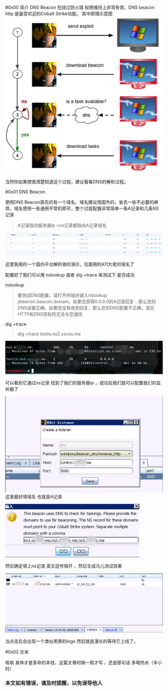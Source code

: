 #0x00 简介
DNS Beacon 在绕过防火墙 权限维持上非常有效，DNS beacon http 是最受欢迎的Cobalt Strike功能。
其中原理示意图
![Cobalt Strike ](./img/4.1.png)

当然你如果想很清楚知道这个过程，建议看看DNS的解析过程。

#0x01 DNS Beacon

使用DNS Beacon首先的有一个域名，域名建议用国外的，省去一些不必要的麻烦，域名使用一些通用平常的即可，整个过程配置非常简单一条A记录和几条NS记录

>A记录指向服务器ip >ns记录都指向A记录域名

![Cobalt Strike ](./img/4.2.png)

这里我用的一个国内平台解析做的演示，后面用的A11大佬的域名了

配置好了我们可以用 nslookup 或者 dig +trace 来测试下 是否成功

nslookup 
>要测试DNS配置，请打开终端并键入nslookup jibberish.beacon.domain。如果您获得0.0.0.0的A记录回复 - 那么您的DNS设置正确。如果您没有收到回复，那么您的DNS配置不正确，混合HTTP和DNS信标将无法与您通信

dig +trace 
>dig +trace testis.ns2.xxxxx.me

![Cobalt Strike ](./img/4.3.png)

可以看到它通过ns记录 找到了我们的服务器ip ，成功后我们就可以配置我们的监听器了

![Cobalt Strike ](./img/4.4.png)
这里最好填域名 也就是A记录

![Cobalt Strike ](./img/4.5.png)

然后确定填上ns记录 英文逗号隔开 ，然后生成马儿测试效果

![Cobalt Strike ](./img/4.6.png)

当点击后会出现一个类似黑屏的logo 然后就是漫长的等待它上线了。 


#0x02 文末

咳咳 身体才是革命的本钱，这篇文章时隔一周才写 ，还是那句话 多喝热水（半小时）

### 本文如有错误，请及时提醒，以免误导他人